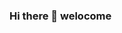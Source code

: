 ### Hi there 👋 welocome

<!--
**dinusathwik/dinusathwik** is a ✨ _special_ ✨ repository because its `README.md` (this file) appears on your GitHub profile.

Hello👋 my name is sathwik. I am from hyderabad studying in tkr college of engineering.
currently learning html,python,javascrpit. my hobbies are playing football coding.
dream is to create something .
languages i know c,java.
